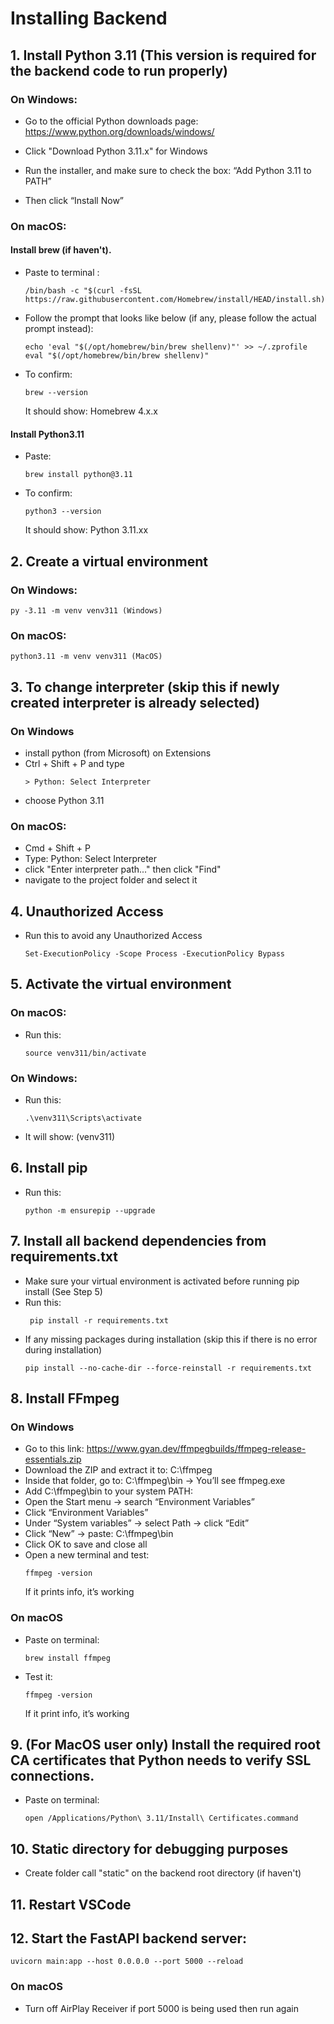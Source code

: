 # Installing Backend

## 1. Install Python 3.11 (This version is required for the backend code to run properly)

### On Windows:
- Go to the official Python downloads page:
https://www.python.org/downloads/windows/

- Click "Download Python 3.11.x" for Windows

- Run the installer, and make sure to check the box: “Add Python 3.11 to PATH”
- Then click “Install Now”

### On macOS:
#### Install brew (if haven't). 
- Paste to terminal : 

    ```
    /bin/bash -c "$(curl -fsSL https://raw.githubusercontent.com/Homebrew/install/HEAD/install.sh)"
    ```

- Follow the prompt that looks like below (if any, please follow the actual prompt instead): 

    ```
    echo 'eval "$(/opt/homebrew/bin/brew shellenv)"' >> ~/.zprofile
    eval "$(/opt/homebrew/bin/brew shellenv)"
    ```   

- To confirm: 

    ```
    brew --version
    ```

    It should show: Homebrew 4.x.x

#### Install Python3.11
- Paste:
    ```
    brew install python@3.11
    ```

- To confirm:
    ```
    python3 --version
    ```
    It should show: Python 3.11.xx

## 2. Create a virtual environment

### On Windows:

```
py -3.11 -m venv venv311 (Windows)
```

### On macOS:
```
python3.11 -m venv venv311 (MacOS)
```

## 3. To change interpreter (skip this if newly created interpreter is already selected)
### On Windows
- install python (from Microsoft) on Extensions
- Ctrl + Shift + P and type 
    ```
    > Python: Select Interpreter
    ```
- choose Python 3.11

### On macOS:
- Cmd + Shift + P
- Type: Python: Select Interpreter
- click "Enter interpreter path..." then click "Find"
- navigate to the project folder and select it   

## 4. Unauthorized Access
- Run this to avoid any Unauthorized Access

    ```
    Set-ExecutionPolicy -Scope Process -ExecutionPolicy Bypass
    ```

## 5. Activate the virtual environment
### On macOS:
- Run this:
    ```
    source venv311/bin/activate
    ```
### On Windows:
- Run this: 
    ```
    .\venv311\Scripts\activate
    ```

- It will show: (venv311)
## 6. Install pip
- Run this:
    ```
    python -m ensurepip --upgrade
    ```

## 7. Install all backend dependencies from requirements.txt
- Make sure your virtual environment is activated before running pip install (See Step 5)
- Run this:
   ```
    pip install -r requirements.txt
    ```
- If any missing packages during installation (skip this if there is no error during installation)
    ```
    pip install --no-cache-dir --force-reinstall -r requirements.txt
    ```
## 8. Install FFmpeg 
### On Windows
- Go to this link:  https://www.gyan.dev/ffmpegbuilds/ffmpeg-release-essentials.zip
- Download the ZIP and extract it to: C:\ffmpeg
- Inside that folder, go to: C:\ffmpeg\bin → You’ll see ffmpeg.exe
- Add C:\ffmpeg\bin to your system PATH:
- Open the Start menu → search “Environment Variables”
- Click “Environment Variables”
- Under “System variables” → select Path → click “Edit”
- Click “New” → paste: C:\ffmpeg\bin
- Click OK to save and close all
- Open a new terminal and test:
    ```
    ffmpeg -version
    ```
    If it prints info, it’s working

### On macOS
   
- Paste on terminal: 
    ```
    brew install ffmpeg
    ```
- Test it: 
    ```
    ffmpeg -version
    ```
    If it print info, it’s working
## 9. (For MacOS user only) Install the required root CA certificates that Python needs to verify SSL connections.
- Paste on terminal:
    ```
    open /Applications/Python\ 3.11/Install\ Certificates.command
    ```

## 10. Static directory for debugging purposes
- Create folder call "static" on the backend root directory (if haven't)

## 11. Restart VSCode

## 12. Start the FastAPI backend server:

```
uvicorn main:app --host 0.0.0.0 --port 5000 --reload  
```

### On macOS
- Turn off AirPlay Receiver if port 5000 is being used then run again